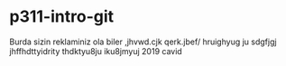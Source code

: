 # p311-intro-git

Burda sizin reklaminiz ola biler
,jhvwd.cjk
qerk.jbef/
hruighyug ju sdgfjgj
jhffhdttyidrity
thdktyu8ju
iku8jmyuj
2019
cavid


